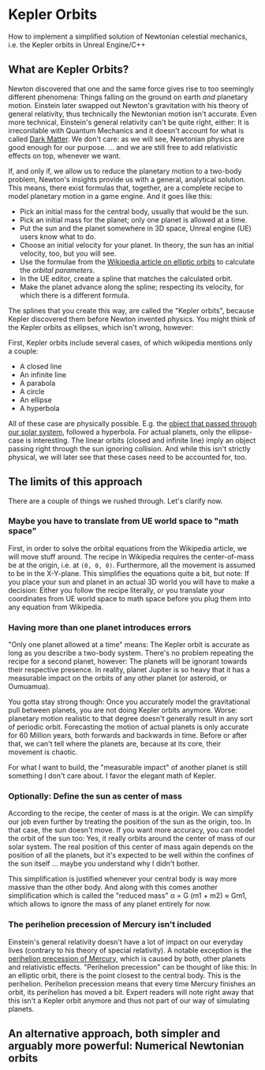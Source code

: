 # Kepler Orbits

How to implement a simplified solution of Newtonian celestial mechanics, i.e. the Kepler orbits in Unreal Engine/C++

## What are Kepler Orbits?

Newton discovered that one and the same force gives rise to too seemingly different phenomena:
Things falling on the ground on earth *and* planetary motion.
Einstein later swapped out Newton's gravitation with his theory of general relativity, thus technically the Newtonian motion isn't accurate.
Even more technical, Einstein's general relativity can't be quite right, either:
It is irreconilable with Quantum Mechanics and it doesn't account for what is called [Dark Matter](https://en.wikipedia.org/wiki/Dark_matter).
We don't care: as we will see, Newtonian physics are good enough for our purpose.
... and we are still free to add relativistic effects on top, whenever we want.

If, and only if, we allow us to reduce the planetary motion to a two-body problem, Newton's insights provide us with a general, analytical solution.
This means, there exist formulas that, together, are a complete recipe to model planetary motion in a game engine.
And it goes like this:

* Pick an initial mass for the central body, usually that would be the sun.
* Pick an initial mass for the planet; only one planet is allowed at a time.
* Put the sun and the planet somewhere in 3D space, Unreal engine (UE) users know what to do.
* Choose an initial velocity for your planet. In theory, the sun has an initial velocity, too, but you will see.
* Use the formulae from the [Wikipedia article on elliptic orbits](https://en.wikipedia.org/wiki/Elliptic_orbit) to calculate the *orbital parameters*.
* In the UE editor, create a spline that matches the calculated orbit.
* Make the planet advance along the spline; respecting its velocity, for which there is a different formula.

The splines that you create this way, are called the "Kepler orbits", because Kepler discovered them before Newton invented physics.
You might think of the Kepler orbits as ellipses, which isn't wrong, however:

First, Kepler orbits include several cases, of which wikipedia mentions only a couple:

* A closed line
* An infinite line
* A parabola
* A circle
* An ellipse
* A hyperbola

All of these case are physically possible.
E.g. the [object that passed through our solar system](https://en.wikipedia.org/wiki/%CA%BBOumuamua), followed a hyperbola.
For actual planets, only the ellipse-case is interesting.
The linear orbits (closed and infinite line) imply an object passing right through the sun ignoring collision.
And while this isn't strictly physical, we will later see that these cases need to be accounted for, too.

## The limits of this approach

There are a couple of things we rushed through.
Let's clarify now.

### Maybe you have to translate from UE world space to "math space"

First, in order to solve the orbital equations from the Wikipedia article, we will move stuff around.
The recipe in Wikipedia requires the center-of-mass be at the origin, i.e. at `(0, 0, 0)`.
Furthermore, all the movement is assumed to be in the X-Y-plane.
This simplifies the equations quite a bit, but note:
If you place your sun and planet in an actual 3D world you will have to make a decision:
Either you follow the recipe literally, *or* you translate your coordinates from UE world space to math space before you plug them into any equation from Wikipedia.

### Having more than one planet introduces errors

"Only one planet allowed at a time" means:
The Kepler orbit is accurate as long as you describe a two-body system.
There's no problem repeating the recipe for a second planet, however:
The planets will be ignorant towards their respective presence.
In reality, planet Jupiter is so heavy that it has a measurable impact on the orbits of any other planet (or asteroid, or Oumuamua).

You gotta stay strong though:
Once you accurately model the gravitational pull between planets, you are not doing Kepler orbits anymore.
Worse: planetary motion realistic to that degree doesn't generally result in any sort of periodic orbit.
Forecasting the motion of actual planets is only accurate for 60 Million years, both forwards and backwards in time.
Before or after that, we can't tell where the planets are, because at its core, their movement is chaotic.

For what I want to build, the "measurable impact" of another planet is still something I don't care about.
I favor the elegant math of Kepler.

### Optionally: Define the sun as center of mass

According to the recipe, the center of mass is at the origin.
We can simplify our job even further by treating the position of the sun as the origin, too.
In that case, the sun doesn't move.
If you want more accuracy, you can model the orbit of the sun too:
Yes, it really orbits around the center of mass of our solar system.
The real position of this center of mass again depends on the position of all the planets, but it's expected to be well within the confines of the sun itself ...
maybe you understand why I didn't bother.

This simplification is justified whenever your central body is way more massive than the other body.
And along with this comes another simplification which is called the "reduced mass" α = G (m1 + m2) ≈ Gm1, which allows to ignore the mass of any planet entirely for now.

### The perihelion precession of Mercury isn't included

Einstein's general relativity doesn't have a lot of impact on our everyday lives (contrary to his theory of special relativity).
A notable exception is the [perihelion precession of Mercury](https://en.wikipedia.org/wiki/Tests_of_general_relativity#Perihelion_precession_of_Mercury), which is caused by both, other planets and relativistic effects.
"Perihelion precession" can be thought of like this:
In an elliptic orbit, there is the point closest to the central body.
This is the perihelion.
Perihelion precession means that every time Mercury finishes an orbit, its perihelion has moved a bit.
Expert readers will note right away that this isn't a Kepler orbit anymore and thus not part of our way of simulating planets. 


## An alternative approach, both simpler and arguably more powerful: Numerical Newtonian orbits
